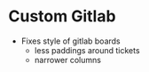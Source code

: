 # Custom Gitlab

* Fixes style of gitlab boards
    - less paddings around tickets
    - narrower columns
